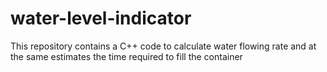 # water-level-indicator
This repository contains a C++ code to calculate water flowing rate and at the same estimates the time required to fill the container 
